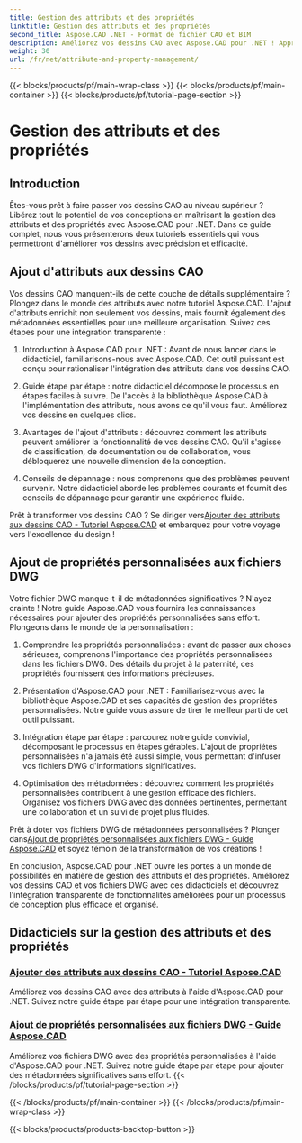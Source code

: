 ```yaml
---
title: Gestion des attributs et des propriétés
linktitle: Gestion des attributs et des propriétés
second_title: Aspose.CAD .NET - Format de fichier CAO et BIM
description: Améliorez vos dessins CAO avec Aspose.CAD pour .NET ! Apprenez à ajouter des attributs et des propriétés personnalisées de manière transparente grâce à des didacticiels. Améliorez vos créations sans effort.
weight: 30
url: /fr/net/attribute-and-property-management/
---
```


{{< blocks/products/pf/main-wrap-class >}}
{{< blocks/products/pf/main-container >}}
{{< blocks/products/pf/tutorial-page-section >}}

# Gestion des attributs et des propriétés



## Introduction

Êtes-vous prêt à faire passer vos dessins CAO au niveau supérieur ? Libérez tout le potentiel de vos conceptions en maîtrisant la gestion des attributs et des propriétés avec Aspose.CAD pour .NET. Dans ce guide complet, nous vous présenterons deux tutoriels essentiels qui vous permettront d'améliorer vos dessins avec précision et efficacité.

## Ajout d'attributs aux dessins CAO

Vos dessins CAO manquent-ils de cette couche de détails supplémentaire ? Plongez dans le monde des attributs avec notre tutoriel Aspose.CAD. L'ajout d'attributs enrichit non seulement vos dessins, mais fournit également des métadonnées essentielles pour une meilleure organisation. Suivez ces étapes pour une intégration transparente :

1. Introduction à Aspose.CAD pour .NET : Avant de nous lancer dans le didacticiel, familiarisons-nous avec Aspose.CAD. Cet outil puissant est conçu pour rationaliser l'intégration des attributs dans vos dessins CAO.

2. Guide étape par étape : notre didacticiel décompose le processus en étapes faciles à suivre. De l'accès à la bibliothèque Aspose.CAD à l'implémentation des attributs, nous avons ce qu'il vous faut. Améliorez vos dessins en quelques clics.

3. Avantages de l'ajout d'attributs : découvrez comment les attributs peuvent améliorer la fonctionnalité de vos dessins CAO. Qu'il s'agisse de classification, de documentation ou de collaboration, vous débloquerez une nouvelle dimension de la conception.

4. Conseils de dépannage : nous comprenons que des problèmes peuvent survenir. Notre didacticiel aborde les problèmes courants et fournit des conseils de dépannage pour garantir une expérience fluide.

 Prêt à transformer vos dessins CAO ? Se diriger vers[Ajouter des attributs aux dessins CAO - Tutoriel Aspose.CAD](./adding-attributes-to-cad-drawings/) et embarquez pour votre voyage vers l'excellence du design !

## Ajout de propriétés personnalisées aux fichiers DWG

Votre fichier DWG manque-t-il de métadonnées significatives ? N'ayez crainte ! Notre guide Aspose.CAD vous fournira les connaissances nécessaires pour ajouter des propriétés personnalisées sans effort. Plongeons dans le monde de la personnalisation :

1. Comprendre les propriétés personnalisées : avant de passer aux choses sérieuses, comprenons l'importance des propriétés personnalisées dans les fichiers DWG. Des détails du projet à la paternité, ces propriétés fournissent des informations précieuses.

2. Présentation d'Aspose.CAD pour .NET : Familiarisez-vous avec la bibliothèque Aspose.CAD et ses capacités de gestion des propriétés personnalisées. Notre guide vous assure de tirer le meilleur parti de cet outil puissant.

3. Intégration étape par étape : parcourez notre guide convivial, décomposant le processus en étapes gérables. L'ajout de propriétés personnalisées n'a jamais été aussi simple, vous permettant d'infuser vos fichiers DWG d'informations significatives.

4. Optimisation des métadonnées : découvrez comment les propriétés personnalisées contribuent à une gestion efficace des fichiers. Organisez vos fichiers DWG avec des données pertinentes, permettant une collaboration et un suivi de projet plus fluides.

 Prêt à doter vos fichiers DWG de métadonnées personnalisées ? Plonger dans[Ajout de propriétés personnalisées aux fichiers DWG - Guide Aspose.CAD](./adding-custom-properties-to-dwg/) et soyez témoin de la transformation de vos créations !

En conclusion, Aspose.CAD pour .NET ouvre les portes à un monde de possibilités en matière de gestion des attributs et des propriétés. Améliorez vos dessins CAO et vos fichiers DWG avec ces didacticiels et découvrez l'intégration transparente de fonctionnalités améliorées pour un processus de conception plus efficace et organisé.
## Didacticiels sur la gestion des attributs et des propriétés
### [Ajouter des attributs aux dessins CAO - Tutoriel Aspose.CAD](./adding-attributes-to-cad-drawings/)
Améliorez vos dessins CAO avec des attributs à l'aide d'Aspose.CAD pour .NET. Suivez notre guide étape par étape pour une intégration transparente.
### [Ajout de propriétés personnalisées aux fichiers DWG - Guide Aspose.CAD](./adding-custom-properties-to-dwg/)
Améliorez vos fichiers DWG avec des propriétés personnalisées à l'aide d'Aspose.CAD pour .NET. Suivez notre guide étape par étape pour ajouter des métadonnées significatives sans effort.
{{< /blocks/products/pf/tutorial-page-section >}}

{{< /blocks/products/pf/main-container >}}
{{< /blocks/products/pf/main-wrap-class >}}

{{< blocks/products/products-backtop-button >}}
